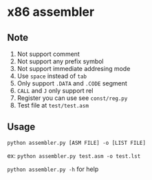 # x86 assembler

## Note

1. Not support comment
2. Not support any prefix symbol
3. Not support immediate addresing mode
4. Use `space` instead of `tab`
5. Only support `.DATA` and `.CODE` segment
6. `CALL` and `J` only support rel
7. Register you can use see `const/reg.py`
8. Test file at `test/test.asm`

## Usage

`python assembler.py [ASM FILE] -o [LIST FILE]`

ex: `python assembler.py test.asm -o test.lst`

`python assembler.py -h` for help
